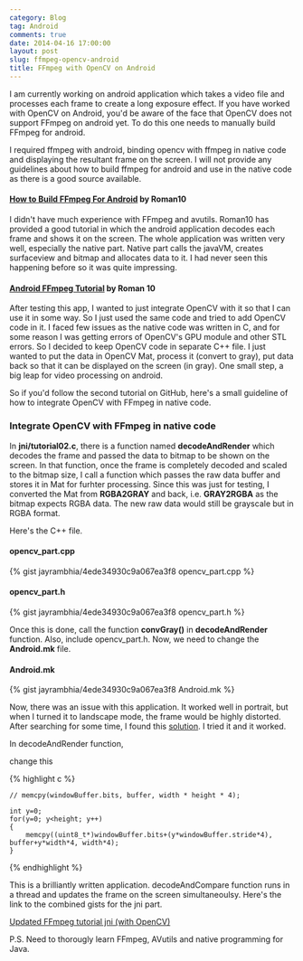 ```yaml
---
category: Blog
tag: Android
comments: true
date: 2014-04-16 17:00:00
layout: post
slug: ffmpeg-opencv-android
title: FFmpeg with OpenCV on Android
---
```


I am currently working on android application which takes a video file and processes each frame to create a long exposure effect. If you have worked with OpenCV on Android, you'd be aware of the face that OpenCV does not support FFmpeg on android yet. To do this one needs to manually build FFmpeg for android.

I required ffmpeg with android, binding opencv with ffmpeg in native code and displaying the resultant frame on the screen. I will not provide any guidelines about how to build ffmpeg for android and use in the native code as there is a good source available.

#### [How to Build FFmpeg For Android](http://www.roman10.net/how-to-build-ffmpeg-for-android/) by Roman10

I didn't have much experience with FFmpeg and avutils. Roman10 has provided a good tutorial in which the android application decodes each frame and shows it on the screen. The whole application was written very well, especially the native part. Native part calls the javaVM, creates surfaceview and bitmap and allocates data to it. I had never seen this happening before so it was quite impressing.

#### [Android FFmpeg Tutorial](https://github.com/roman10/android-ffmpeg-tutorial) by Roman 10

After testing this app, I wanted to just integrate OpenCV with it so that I can use it in some way. So I just used the same code and tried to add OpenCV code in it. I faced few issues as the native code was written in C, and for some reason I was getting errors of OpenCV's GPU module and other STL errors. So I decided to keep OpenCV code in separate C++ file. I just wanted to put the data in OpenCV Mat, process it (convert to gray), put data back so that it can be displayed on the screen (in gray). One small step, a big leap for video processing on android.

So if you'd follow the second tutorial on GitHub, here's a small guideline of how to integrate OpenCV with FFmpeg in native code.

### Integrate OpenCV with FFmpeg in native code

In **jni/tutorial02.c**, there is a function named __decodeAndRender__ which decodes the frame and passed the data to bitmap to be shown on the screen. In that function, once the frame is completely decoded and scaled to the bitmap size, I call a function which passes the raw data buffer and stores it in Mat for furhter processing. Since this was just for testing, I converted the Mat from **RGBA2GRAY** and back, i.e. **GRAY2RGBA** as the bitmap expects RGBA data. The new raw data would still be grayscale but in RGBA format.

Here's the C++ file.

#### opencv_part.cpp

{% gist jayrambhia/4ede34930c9a067ea3f8 opencv_part.cpp %}

#### opencv_part.h

{% gist jayrambhia/4ede34930c9a067ea3f8 opencv_part.h %}

Once this is done, call the function <strong>convGray()</strong> in <strong>decodeAndRender</strong> function. Also, include opencv_part.h. Now, we need to change the <strong>Android.mk</strong> file.

#### Android.mk

{% gist jayrambhia/4ede34930c9a067ea3f8 Android.mk %}

Now, there was an issue with this application. It worked well in portrait, but when I turned it to landscape mode, the frame would be highly distorted. After searching for some time, I found this [solution](https://github.com/roman10/android-ffmpeg-tutorial/issues/3). I tried it and it worked.

In decodeAndRender function,

change this

{% highlight c %}

    // memcpy(windowBuffer.bits, buffer, width * height * 4);

    int y=0;
    for(y=0; y<height; y++)
    {
        memcpy((uint8_t*)windowBuffer.bits+(y*windowBuffer.stride*4), buffer+y*width*4, width*4);
    }

{% endhighlight %}

This is a brilliantly written application. decodeAndCompare function runs in a thread and updates the frame on the screen simultaneoulsy. Here's the link to the combined gists for the jni part.

[Updated FFmpeg tutorial jni (with OpenCV)](https://gist.github.com/jayrambhia/4ede34930c9a067ea3f8)

P.S. Need to thorougly learn FFmpeg, AVutils and native programming for Java.